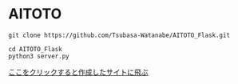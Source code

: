 # AITOTO

```
git clone https://github.com/Tsubasa-Watanabe/AITOTO_Flask.git
```

```
cd AITOTO_Flask
python3 server.py
```

[ここをクリックすると作成したサイトに飛ぶ](http://127.0.0.1:5000)
